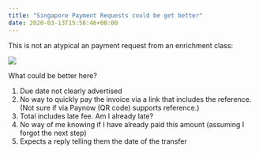 ```yaml
---
title: "Singapore Payment Requests could be get better"
date: 2020-03-13T15:58:46+08:00
---
```


This is not an atypical an payment request from an enrichment class:

<img src="https://s.natalian.org/2020-03-13/invoice.png">

What could be better here?

1. Due date not clearly advertised
2. No way to quickly pay the invoice via a link that includes the reference. (Not sure if via Paynow (QR code) supports reference.)
3. Total includes late fee. Am I already late?
4. No way of me knowing if I have already paid this amount (assuming I forgot the next step)
5. Expects a reply telling them the date of the transfer
